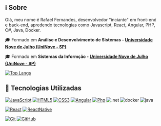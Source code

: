 ## :information_source: Sobre
  Olá, meu nome é Rafael Fernandes, desenvolvedor "inciante" em front-end e back-end, apredendo tecnologias como Javascript, React, Angular, PHP, C#, Java,  Docker.

🎓 Formado em **Análise e Desenvolvimento de Sistemas - [Universidade Nove de Julho (UniNove - SP)](https://www.uninove.br/)**

🎓 Formado em **Sistemas da Informção - [Universidade Nove de Julho (UniNove - SP)](https://www.uninove.br/)**


[![Top Langs](https://github-readme-stats.vercel.app/api/top-langs/?username=Rafaeli9&layout=compact)](https://github.com/Rafaeli9/github-readme-stats)



## :rocket: Tecnologias Utilizadas

[![JavaScript](https://img.shields.io/badge/-JavaScript-black?style=flat&logo=javascript&link=https://github.com/Rafaeli9)](https://github.com/Rafaeli9) [![HTML5](https://img.shields.io/badge/-HTML5-E34F26?style=flat&logo=html5&logoColor=white&link=https://github.com/Rafaeli9)](https://github.com/Rafaeli9) [![CSS3](https://img.shields.io/badge/-CSS3-1572B6?style=flat&logo=css3&link=https://github.com/Rafaeli9)](https://github.com/Rafaeli9) [![Angular](https://img.shields.io/badge/-Angular-black?style=flat&logo=angular&link=https://github.com/Rafaeli9)](https://github.com/Rafaeli9) [![Php](https://img.shields.io/badge/-PHP-black?style=flat&logo=php&link=https://github.com/Rafaeli9)](https://github.com/Rafaeli9)
![.net](https://img.shields.io/badge/-.net-1572B6?style=flat&logo=.net&link=https://github.com/Rafaeli9) ![docker](https://img.shields.io/badge/-docker-1572B6?style=flat&logo=docker&link=https://github.com/Rafaeli9) ![java](https://img.shields.io/badge/-java-1572B6?style=flat&logo=java&link=https://github.com/Rafaeli9)


[![React](https://img.shields.io/badge/-React-black?style=flat&logo=react&link=https://github.com/Rafaeli9)](https://github.com/Rafaeli9)  [![ReactNative](https://img.shields.io/badge/-ReactNative-black?style=flat&logo=react&link=https://github.com/Rafaeli9)](https://github.com/Rafaeli9)

[![Git](https://img.shields.io/badge/-Git-black?style=flat&logo=git&link=https://github.com/Rafaeli9)](https://github.com/Rafaeli9)  [![GitHub](https://img.shields.io/badge/-GitHub-181717?style=flat&logo=github&link=https://github.com/Rafaeli9)](https://github.com/Rafaeli9)
